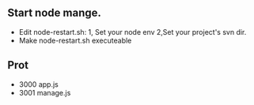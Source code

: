 
## Start node mange.
* Edit node-restart.sh: 1, Set your node env 2,Set your project's svn dir.
* Make node-restart.sh executeable

## Prot
* 3000 app.js
* 3001 manage.js
